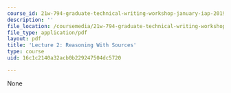 ```yaml
---
course_id: 21w-794-graduate-technical-writing-workshop-january-iap-2019
description: ''
file_location: /coursemedia/21w-794-graduate-technical-writing-workshop-january-iap-2019/16c1c2140a32acb0b229247504dc5720_MIT21W_794IAP19_lec2.pdf
file_type: application/pdf
layout: pdf
title: 'Lecture 2: Reasoning With Sources'
type: course
uid: 16c1c2140a32acb0b229247504dc5720

---
```

None